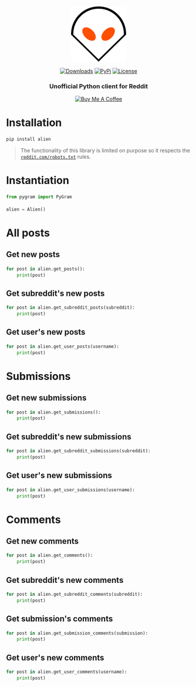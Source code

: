 <p align="center">
<img src="misc/alien.svg" alt="Ernie Logo" width="150"/></a>
</p>

<p align="center">
    <a href="https://pepy.tech/project/alien/"><img alt="Downloads" src="https://img.shields.io/badge/dynamic/json?style=flat-square&maxAge=3600&label=downloads&query=$.total_downloads&url=https://api.pepy.tech/api/projects/alien"></a>
    <a href="https://pypi.python.org/pypi/alien/"><img alt="PyPi" src="https://img.shields.io/pypi/v/alien.svg?style=flat-square"></a>
    <!--<a href="https://github.com/labteral/alien/releases"><img alt="GitHub releases" src="https://img.shields.io/github/release/labteral/alien.svg?style=flat-square"></a>-->
    <a href="https://github.com/labteral/alien/blob/master/LICENSE"><img alt="License" src="https://img.shields.io/github/license/labteral/alien.svg?style=flat-square&color=green"></a>
</p>

<h3 align="center">
<b>Unofficial Python client for Reddit</b>
</h3>

<p align="center">
    <a href="https://www.buymeacoffee.com/brunneis" target="_blank"><img src="https://cdn.buymeacoffee.com/buttons/default-orange.png" alt="Buy Me A Coffee" height="35px"></a>
</p>

# Installation
```bash
pip install alien
```

> The functionality of this library is limited on purpose so it respects the [`reddit.com/robots.txt`](https://www.reddit.com/robots.txt) rules.

# Instantiation
```python
from pygram import PyGram

alien = Alien()
```

# All posts

## Get new posts
```python
for post in alien.get_posts():
    print(post)
```

## Get subreddit's new posts
```python
for post in alien.get_subreddit_posts(subreddit):
    print(post)
```

## Get user's new posts
```python
for post in alien.get_user_posts(username):
    print(post)
```

# Submissions

## Get new submissions
```python
for post in alien.get_submissions():
    print(post)
```

## Get subreddit's new submissions
```python
for post in alien.get_subreddit_submissions(subreddit):
    print(post)
```

## Get user's new submissions
```python
for post in alien.get_user_submissions(username):
    print(post)
```

# Comments

## Get new comments
```python
for post in alien.get_comments():
    print(post)
```

## Get subreddit's new comments
```python
for post in alien.get_subreddit_comments(subreddit):
    print(post)
```

## Get submission's comments
```python
for post in alien.get_submission_comments(submission):
    print(post)
```

## Get user's new comments
```python
for post in alien.get_user_comments(username):
    print(post)
```
